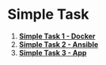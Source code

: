 # Simple Task

1. [**Simple Task 1 - Docker**](https://github.com/tazkiaathariza/BTJ-Academy/blob/main/Docker/README.md)
2. [**Simple Task 2 - Ansible**](https://github.com/tazkiaathariza/BTJ-Academy/blob/main/Ansible/README.md)
3. [**Simple Task 3 - App**](https://github.com/tazkiaathariza/BTJ-Academy/blob/main/App-Flask/README.md)